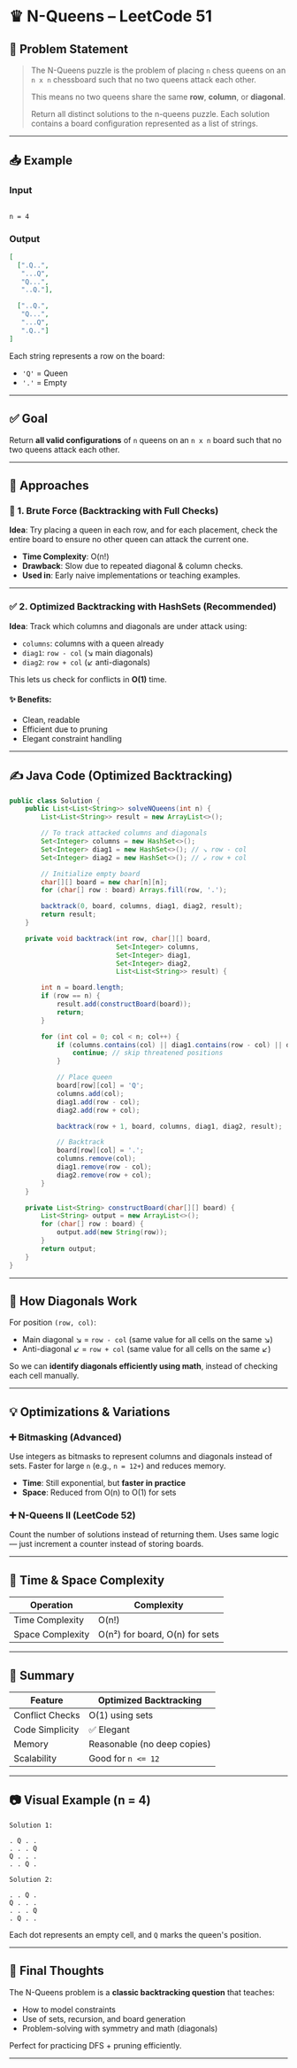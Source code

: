 # ♛ N-Queens – LeetCode 51

## 🧩 Problem Statement

> The N-Queens puzzle is the problem of placing `n` chess queens on an `n x n` chessboard such that no two queens attack each other.  
> 
> This means no two queens share the same **row**, **column**, or **diagonal**.  
>
> Return all distinct solutions to the n-queens puzzle. Each solution contains a board configuration represented as a list of strings.

---

## 📥 Example

### Input
```

n = 4

````

### Output
```json
[
  [".Q..",
   "...Q",
   "Q...",
   "..Q."],

  ["..Q.",
   "Q...",
   "...Q",
   ".Q.."]
]
````

Each string represents a row on the board:

* `'Q'` = Queen
* `'.'` = Empty

---

## ✅ Goal

Return **all valid configurations** of `n` queens on an `n x n` board such that no two queens attack each other.

---

## 🧠 Approaches

### 🔁 1. Brute Force (Backtracking with Full Checks)

**Idea**: Try placing a queen in each row, and for each placement, check the entire board to ensure no other queen can attack the current one.

* **Time Complexity**: O(n!)
* **Drawback**: Slow due to repeated diagonal & column checks.
* **Used in**: Early naive implementations or teaching examples.

---

### ✅ 2. Optimized Backtracking with HashSets (Recommended)

**Idea**:
Track which columns and diagonals are under attack using:

* `columns`: columns with a queen already
* `diag1`: `row - col` (↘ main diagonals)
* `diag2`: `row + col` (↙ anti-diagonals)

This lets us check for conflicts in **O(1)** time.

#### ✨ Benefits:

* Clean, readable
* Efficient due to pruning
* Elegant constraint handling

---

## ✍️ Java Code (Optimized Backtracking)

```java
public class Solution {
    public List<List<String>> solveNQueens(int n) {
        List<List<String>> result = new ArrayList<>();

        // To track attacked columns and diagonals
        Set<Integer> columns = new HashSet<>();
        Set<Integer> diag1 = new HashSet<>(); // ↘ row - col
        Set<Integer> diag2 = new HashSet<>(); // ↙ row + col

        // Initialize empty board
        char[][] board = new char[n][n];
        for (char[] row : board) Arrays.fill(row, '.');

        backtrack(0, board, columns, diag1, diag2, result);
        return result;
    }

    private void backtrack(int row, char[][] board,
                           Set<Integer> columns,
                           Set<Integer> diag1,
                           Set<Integer> diag2,
                           List<List<String>> result) {

        int n = board.length;
        if (row == n) {
            result.add(constructBoard(board));
            return;
        }

        for (int col = 0; col < n; col++) {
            if (columns.contains(col) || diag1.contains(row - col) || diag2.contains(row + col)) {
                continue; // skip threatened positions
            }

            // Place queen
            board[row][col] = 'Q';
            columns.add(col);
            diag1.add(row - col);
            diag2.add(row + col);

            backtrack(row + 1, board, columns, diag1, diag2, result);

            // Backtrack
            board[row][col] = '.';
            columns.remove(col);
            diag1.remove(row - col);
            diag2.remove(row + col);
        }
    }

    private List<String> constructBoard(char[][] board) {
        List<String> output = new ArrayList<>();
        for (char[] row : board) {
            output.add(new String(row));
        }
        return output;
    }
}
```

---

## 🧠 How Diagonals Work

For position `(row, col)`:

* Main diagonal ↘ = `row - col` (same value for all cells on the same ↘)
* Anti-diagonal ↙ = `row + col` (same value for all cells on the same ↙)

So we can **identify diagonals efficiently using math**, instead of checking each cell manually.

---

## 💡 Optimizations & Variations

### ➕ Bitmasking (Advanced)

Use integers as bitmasks to represent columns and diagonals instead of sets.
Faster for large `n` (e.g., `n = 12+`) and reduces memory.

* **Time**: Still exponential, but **faster in practice**
* **Space**: Reduced from O(n) to O(1) for sets

### ➕ N-Queens II (LeetCode 52)

Count the number of solutions instead of returning them.
Uses same logic — just increment a counter instead of storing boards.

---

## 🧪 Time & Space Complexity

| Operation        | Complexity                     |
| ---------------- | ------------------------------ |
| Time Complexity  | O(n!)                          |
| Space Complexity | O(n²) for board, O(n) for sets |

---

## 📌 Summary

| Feature         | Optimized Backtracking      |
| --------------- | --------------------------- |
| Conflict Checks | O(1) using sets             |
| Code Simplicity | ✅ Elegant                   |
| Memory          | Reasonable (no deep copies) |
| Scalability     | Good for `n <= 12`          |

---

## 📷 Visual Example (n = 4)

```
Solution 1:

. Q . .
. . . Q
Q . . .
. . Q .

Solution 2:

. . Q .
Q . . .
. . . Q
. Q . .
```

Each dot represents an empty cell, and `Q` marks the queen's position.

---

## 👑 Final Thoughts

The N-Queens problem is a **classic backtracking question** that teaches:

* How to model constraints
* Use of sets, recursion, and board generation
* Problem-solving with symmetry and math (diagonals)

Perfect for practicing DFS + pruning efficiently.

---


